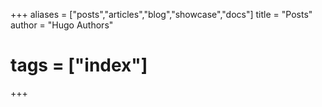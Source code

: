 +++
aliases = ["posts","articles","blog","showcase","docs"]
title = "Posts"
author = "Hugo Authors"
# tags = ["index"]
+++